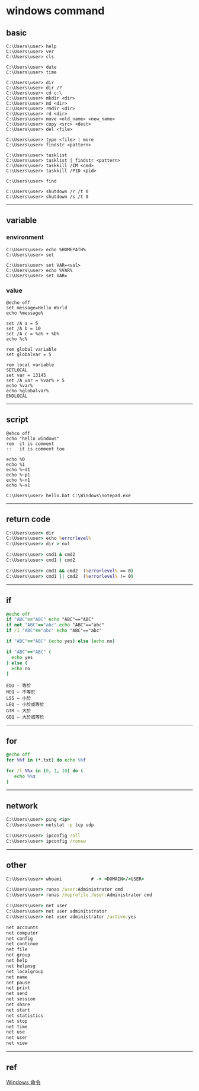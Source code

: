 # windows command

## basic

```batch
C:\Users\user> help
C:\Users\user> ver
C:\Users\user> cls

C:\Users\user> date
C:\Users\user> time

C:\Users\user> dir
C:\Users\user> dir /?
C:\Users\user> cd c:\
C:\Users\user> mkdir <dir>
C:\Users\user> md <dir>
C:\Users\user> rmdir <dir>
C:\Users\user> rd <dir>
C:\Users\user> move <old_name> <new_name>
C:\Users\user> copy <src> <dest>
C:\Users\user> del <file>

C:\Users\user> type <file> | more
C:\Users\user> findstr <pattern>

C:\Users\user> tasklist
C:\Users\user> tasklist | findstr <pattern>
C:\Users\user> taskkill /IM <cmd>
C:\Users\user> taskkill /PID <pid>

C:\Users\user> find

C:\Users\user> shutdown /r /t 0
C:\Users\user> shutdown /s /t 0
```


---

## variable

### environment

```batch
C:\Users\user> echo %HOMEPATH%
C:\Users\user> set

C:\Users\user> set VAR=<val>
C:\Users\user> echo %VAR%
C:\Users\user> set VAR=
```


### value

```batch
@echo off
set message=Hello World
echo %message%

set /A a = 5
set /A b = 10
set /A c = %a% + %b%
echo %c%

rem global variable
set globalvar = 5

rem local variable
SETLOCAL
set var = 13145
set /A var = %var% + 5
echo %var%
echo %globalvar%
ENDLOCAL
```


---

## script

```batch
@ehco off
echo "hello windows"
rem  it is comment
::   it is comment too

echo %0
echo %1
echo %~d1
echo %~p1
echo %~n1
echo %~x1
```

```batch
C:\Users\user> hello.bat C:\Windows\notepad.exe
```

---

## return code

```bat
C:\Users\user> dir
C:\Users\user> echo %errorlevel%
C:\Users\user> dir > nul

C:\Users\user> cmd1 & cmd2
C:\Users\user> cmd1 | cmd2

C:\Users\user> cmd1 && cmd2  (%errorlevel% == 0)
C:\Users\user> cmd1 || cmd2  (%errorlevel% != 0)
```


---

## if

```bat
@echo off
if "ABC"=="ABC" echo "ABC"=="ABC"
if not "ABC"=="abc" echo "ABC"=="abc"
if /I "ABC"=="abc" echo "ABC"=="abc"

if "ABC"=="ABC" (echo yes) else (echo no)

if "ABC"=="ABC" (
  echo yes
) else (
  echo no
)
```

```
EQU – 等於
NEQ – 不等於
LSS – 小於
LEQ – 小於或等於
GTR – 大於
GEQ – 大於或等於
```


---

## for

```bat
@echo off
for %%f in (*.txt) do echo %%f

for /l %%x in (0, 1, 10) do (
   echo %%x
)
```


---

## network

```bat
C:\Users\user> ping <ip>
C:\Users\user> netstat -p tcp udp

C:\Users\user> ipconfig /all
C:\Users\user> ipconfig /renew
```


---

## other

```bat
C:\Users\user> whoami           # -> <DOMAIN>/<USER>

C:\Users\user> runas /user:Administrator cmd 
C:\Users\user> runas /noprofile /user:Administrator cmd

C:\Users\user> net user
C:\Users\user> net user adminitstrator
C:\Users\user> net user administrator /active:yes

net accounts
net computer
net config
net continue
net file
net group
net help
net helpmsg
net localgroup
net name
net pause
net print
net send
net session
net share
net start
net statistics
net stop
net time
net use
net user
net view
```


---

## ref

[Windows 命令](https://docs.microsoft.com/zh-tw/windows-server/administration/windows-commands/windows-commands)
